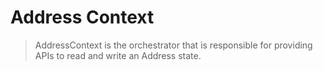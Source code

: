 # Address Context

> AddressContext is the orchestrator that is responsible for providing APIs to read and write an Address state.
